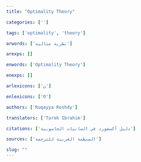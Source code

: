 ```yaml
---
title: "Optimality Theory"

categories: ['']

tags: ['optimality', 'theory']

arwords: ['نظرية مثالية']

arexps: []

enwords: ['Optimality Theory']

enexps: []

arlexicons: ['ن']

enlexicons: ['O']

authors: ['Ruqayya Roshdy']

translators: ['Tarek Ibrahim']

citations: ['دليل أكسفورد في السانيات الحاسوبية']

sources: ['المنظمة العربية للترجمة']

slug: ""
---
```

